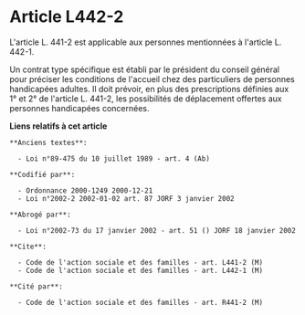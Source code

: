 # Article L442-2

L'article L. 441-2 est applicable aux personnes mentionnées à l'article L. 442-1.

Un contrat type spécifique est établi par le président du conseil général pour préciser les conditions de l'accueil chez des
particuliers de personnes handicapées adultes. Il doit prévoir, en plus des prescriptions définies aux 1° et 2° de l'article
L. 441-2, les possibilités de déplacement offertes aux personnes handicapées concernées.

**Liens relatifs à cet article**

	**Anciens textes**:

	  - Loi n°89-475 du 10 juillet 1989 - art. 4 (Ab)

	**Codifié par**:

	  - Ordonnance 2000-1249 2000-12-21
	  - Loi n°2002-2 2002-01-02 art. 87 JORF 3 janvier 2002

	**Abrogé par**:

	  - Loi n°2002-73 du 17 janvier 2002 - art. 51 () JORF 18 janvier 2002

	**Cite**:

	  - Code de l'action sociale et des familles - art. L441-2 (M)
	  - Code de l'action sociale et des familles - art. L442-1 (M)

	**Cité par**:

	  - Code de l'action sociale et des familles - art. R441-2 (M)
